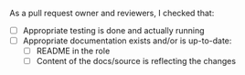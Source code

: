 As a pull request owner and reviewers, I checked that:
- [ ] Appropriate testing is done and actually running
- [ ] Appropriate documentation exists and/or is up-to-date:
  - [ ] README in the role
  - [ ] Content of the docs/source is reflecting the changes
